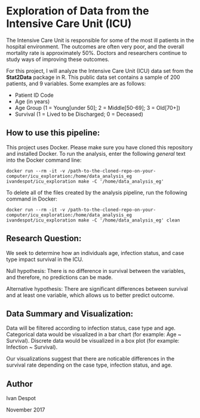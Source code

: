 # Exploration of Data from the Intensive Care Unit (ICU)
  The Intensive Care Unit is responsible for some of the most ill patients in the hospital environment. The outcomes are often very poor, and the overall mortality rate is approximately 50%. Doctors and researchers continue to study ways of improving these outcomes.

  For this project, I will analyze the Intensive Care Unit (ICU) data set from the **Stat2Data** package in R. This public data set contains a sample of 200 patients, and 9 variables. Some examples are as follows:

  * Patient ID Code
  * Age (in years)
  * Age Group (1 = Young[under 50]; 2 = Middle[50-69]; 3 = Old[70+])
  * Survival (1 = Lived to be Discharged; 0 = Deceased)

## How to use this pipeline:

This project uses Docker. Please make sure you have cloned this repository and installed Docker. To run the analysis, enter the following *general* text into the Docker command line:

`docker run --rm -it -v /path-to-the-cloned-repo-on-your-computer/icu_exploration:/home/data_analysis_eg ivandespot/icu_exploration make -C '/home/data_analysis_eg'`

To delete all of the files created by the analysis pipeline, run the following command in Docker:

`docker run --rm -it -v /path-to-the-cloned-repo-on-your-computer/icu_exploration:/home/data_analysis_eg ivandespot/icu_exploration make -C '/home/data_analysis_eg' clean`

## Research Question:

We seek to determine how an individuals age, infection status, and case type impact survival in the ICU.

Null hypothesis: There is no difference in survival between the variables, and therefore, no predictions can be made.

Alternative hypothesis: There are significant differences between survival and at least one variable, which allows us to better predict outcome.

## Data Summary and Visualization:

Data will be filtered according to infection status, case type and age. Categorical data would be visualized in a bar chart (for example: Age ~ Survival). Discrete data would be visualized in a box plot (for example: Infection ~ Survival).

Our visualizations suggest that there are noticable differences in the survival rate depending on the case type, infection status, and age.

## Author

Ivan Despot

November 2017
